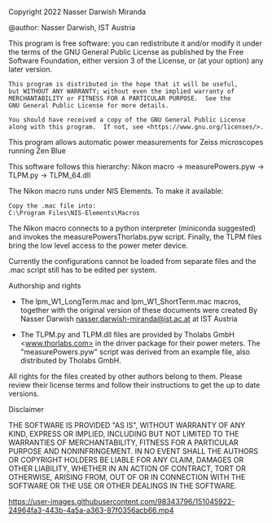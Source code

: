 Copyright 2022 Nasser Darwish Miranda

@author: Nasser Darwish, IST Austria

This program is free software: you can redistribute it and/or modify
    it under the terms of the GNU General Public License as published by
    the Free Software Foundation, either version 3 of the License, or
    (at your option) any later version.

    This program is distributed in the hope that it will be useful,
    but WITHOUT ANY WARRANTY; without even the implied warranty of
    MERCHANTABILITY or FITNESS FOR A PARTICULAR PURPOSE.  See the
    GNU General Public License for more details.

    You should have received a copy of the GNU General Public License
    along with this program.  If not, see <https://www.gnu.org/licenses/>.
	
This program allows automatic power measurements for Zeiss microscopes running Zen Blue

This software follows this hierarchy: Nikon macro -> measurePowers.pyw -> TLPM.py -> TLPM_64.dll


The Nikon macro runs under NIS Elements. To make it available:

	Copy the .mac file into:
	C:\Program Files\NIS-Elements\Macros	

The Nikon macro connects to a python interpreter (miniconda suggested) and invokes the 
measurePowersThorlabs.pyw script. Finally, the TLPM files bring the low level access to the 
power meter device.

Currently the configurations cannot be loaded from separate files and the .mac script 
still has to be edited per system. 


Authorship and rights

- The lpm_W1_LongTerm.mac and lpm_W1_ShortTerm.mac macros, together with the original version of these
 documents were created By Nasser Darwish <nasser.darwish-miranda@ist.ac.at> at IST Austria

- The TLPM.py and TLPM.dll files are provided by Tholabs GmbH <www.thorlabs.com> in the driver 
package for their power meters. The "measurePowers.pyw" script was derived from an example file, 
also distributed by Tholabs GmbH.

All rights for the files created by other authors belong to them. Please review their
license terms and follow their instructions to get the up to date versions.

Disclaimer

THE SOFTWARE IS PROVIDED "AS IS", WITHOUT WARRANTY OF ANY KIND, EXPRESS 
OR IMPLIED, INCLUDING BUT NOT LIMITED TO THE WARRANTIES OF MERCHANTABILITY, 
FITNESS FOR A PARTICULAR PURPOSE AND NONINFRINGEMENT. IN NO EVENT SHALL 
THE AUTHORS OR COPYRIGHT HOLDERS BE LIABLE FOR ANY CLAIM, DAMAGES OR OTHER 
LIABILITY, WHETHER IN AN ACTION OF CONTRACT, TORT OR OTHERWISE, ARISING 
FROM, OUT OF OR IN CONNECTION WITH THE SOFTWARE OR THE USE OR OTHER DEALINGS 
IN THE SOFTWARE.





https://user-images.githubusercontent.com/98343796/151045922-24964fa3-443b-4a5a-a363-87f0356acb66.mp4

